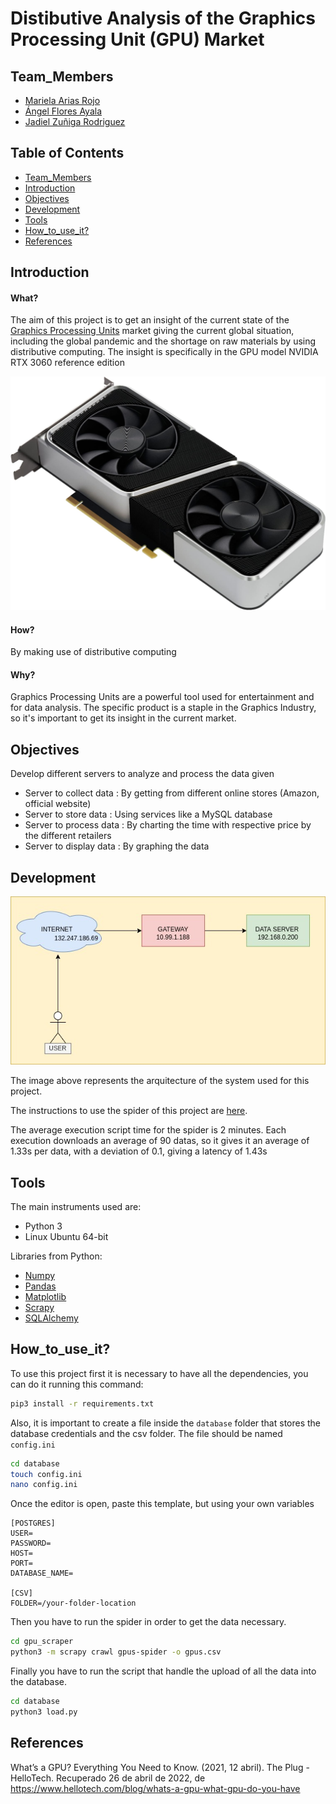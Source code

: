 # Distibutive Analysis of the Graphics Processing Unit (GPU) Market


## Team_Members
* [Mariela Arias Rojo](https://github.com/marielaAriass)
* [Ángel Flores Ayala](https://github.com/AngelFA04)
* [Jadiel Zuñiga Rodriguez](https://github.com/JZRodriguez)


## Table of Contents
* [Team_Members](#Team_Members)
* [Introduction](#Introduction)
* [Objectives](#Objectives)
* [Development](#Development)
* [Tools](#Tools)
* [How_to_use_it?](#How_to_use_it?)
* [References](#References)


## Introduction
#### What?
The aim of this project is to get an insight of the current state of the [Graphics Processing Units](https://www.hellotech.com/blog/whats-a-gpu-what-gpu-do-you-have) market giving the current global situation, including the global pandemic and the shortage on raw materials by using distributive computing. 
The insight is specifically in the GPU model NVIDIA RTX 3060 reference edition

![GPU](gpu.jpg)

#### How?
By making use of distributive computing

#### Why?
Graphics Processing Units are a powerful tool used for entertainment and for data analysis.
The specific product is a staple in the Graphics Industry, so it's important to get its insight in the current market.



## Objectives
Develop different servers to analyze and process the data given
* Server to collect data : By getting from different online stores (Amazon, official website)
* Server to store data : Using services like a MySQL database
* Server to process data : By charting the time with respective price by the different retailers
* Server to display data : By graphing the data


## Development

![Arquitecture](Diagram.jpg)

The image above represents the arquitecture of the system used for this project.

The instructions to use the spider of this project are [here](https://github.com/JZRodriguez/distributive_computing_project/blob/main/gpu_scraper/README.md).

The average execution script time for the spider is 2 minutes. Each execution downloads an average of 90 datas, so it gives it an average of 1.33s per data, with a deviation of 0.1, giving a latency of 1.43s


## Tools
The main instruments used are:
* Python 3
* Linux Ubuntu 64-bit


Libraries from Python:
* [Numpy](https://numpy.org/)
* [Pandas](https://pandas.pydata.org/)
* [Matplotlib](https://matplotlib.org/)
* [Scrapy](https://scrapy.org/)
* [SQLAlchemy](https://www.sqlalchemy.org/)

## How_to_use_it?
To use this project first it is necessary to have all the dependencies, you can do it running this command:
```sh
pip3 install -r requirements.txt
```
Also, it is important to create a file inside the `database` folder that stores the database credentials and the csv folder. The file should be named `config.ini`

```sh
cd database
touch config.ini
nano config.ini
```
Once the editor is open, paste this template, but using your own variables
```
[POSTGRES]
USER=
PASSWORD=
HOST=
PORT=
DATABASE_NAME=

[CSV]
FOLDER=/your-folder-location
```


Then you have to run the spider in order to get the data necessary.
```sh
cd gpu_scraper
python3 -m scrapy crawl gpus-spider -o gpus.csv
```

Finally you have to run the script that handle the upload of all the data into the database.
```sh
cd database
python3 load.py
```

## References
What’s a GPU? Everything You Need to Know. (2021, 12 abril). The Plug - HelloTech. Recuperado 26 de abril de 2022, de https://www.hellotech.com/blog/whats-a-gpu-what-gpu-do-you-have

